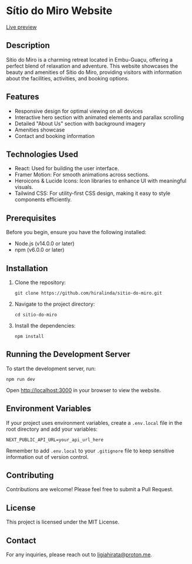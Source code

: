 # Sítio do Miro Website

[Live preview]()

## Description

Sítio do Miro is a charming retreat located in Embu-Guaçu, offering a perfect blend of relaxation and adventure. This website showcases the beauty and amenities of Sítio do Miro, providing visitors with information about the facilities, activities, and booking options.

## Features

- Responsive design for optimal viewing on all devices
- Interactive hero section with animated elements and parallax scrolling
- Detailed "About Us" section with background imagery
- Amenities showcase
- Contact and booking information

## Technologies Used

- React: Used for building the user interface.
- Framer Motion: For smooth animations across sections.
- Heroicons & Lucide Icons: Icon libraries to enhance UI with meaningful visuals.
- Tailwind CSS: For utility-first CSS design, making it easy to style components efficiently.

## Prerequisites

Before you begin, ensure you have the following installed:
- Node.js (v14.0.0 or later)
- npm (v6.0.0 or later)

## Installation

1. Clone the repository:
   ```
   git clone https://github.com/hiralinda/sitio-do-miro.git
   ```

2. Navigate to the project directory:
   ```
   cd sitio-do-miro
   ```

3. Install the dependencies:
   ```
   npm install
   ```

## Running the Development Server

To start the development server, run:

```
npm run dev
```

Open [http://localhost:3000](http://localhost:3000) in your browser to view the website.


## Environment Variables

If your project uses environment variables, create a `.env.local` file in the root directory and add your variables:

```
NEXT_PUBLIC_API_URL=your_api_url_here
```

Remember to add `.env.local` to your `.gitignore` file to keep sensitive information out of version control.

## Contributing

Contributions are welcome! Please feel free to submit a Pull Request.

## License

This project is licensed under the MIT License.

## Contact

For any inquiries, please reach out to [ligiahirata@proton.me](mailto:ligiahirata@proton.me).